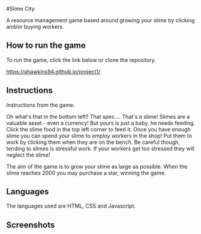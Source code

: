 #Slime City

A resource management game based around growing your slime by clicking and/or buying workers.

## How to run the game
To run the game, click the link below or clone the repository.

 https://ahawkins94.github.io/project1/
 
## Instructions
Instructions from the game:

Oh what's that in the bottom left? That spec.... That's a slime! Slimes are a valuable asset - even a currency! But yours is just a baby, he needs feeding. Click the slime food in the top left corner to feed it. Once you have enough slime you can spend your slime to employ workers in the shop! Put them to work by clicking them when they are on the bench. Be careful though, tending to slimes is stressful work. If your workers get too stressed they will neglect the slime!

The aim of the game is to grow your slime as large as possible. When the slime reaches 2000 you may purchase a star, winning the game.

## Languages
The languages used are HTML, CSS and Javascript.

## Screenshots



